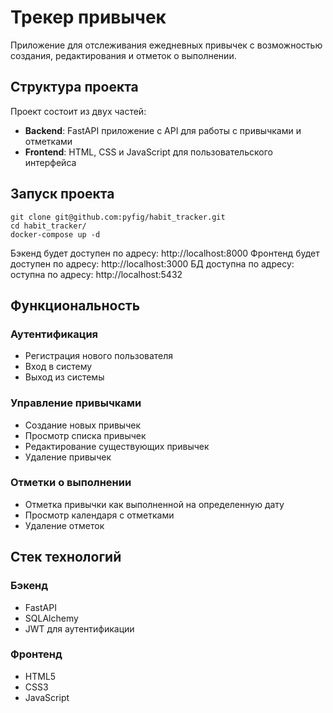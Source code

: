# Трекер привычек

Приложение для отслеживания ежедневных привычек с возможностью создания, редактирования и отметок о выполнении.

## Структура проекта

Проект состоит из двух частей:
- **Backend**: FastAPI приложение с API для работы с привычками и отметками
- **Frontend**: HTML, CSS и JavaScript для пользовательского интерфейса

## Запуск проекта

```
git clone git@github.com:pyfig/habit_tracker.git
cd habit_tracker/
docker-compose up -d
```
Бэкенд будет доступен по адресу: http://localhost:8000
Фронтенд будет доступен по адресу: http://localhost:3000
БД доступна по адресу: оступна по адресу: http://localhost:5432

## Функциональность

### Аутентификация
- Регистрация нового пользователя
- Вход в систему
- Выход из системы

### Управление привычками
- Создание новых привычек
- Просмотр списка привычек
- Редактирование существующих привычек
- Удаление привычек

### Отметки о выполнении
- Отметка привычки как выполненной на определенную дату
- Просмотр календаря с отметками
- Удаление отметок

## Cтек технологий

### Бэкенд
- FastAPI
- SQLAlchemy
- JWT для аутентификации

### Фронтенд
- HTML5
- CSS3
- JavaScript
